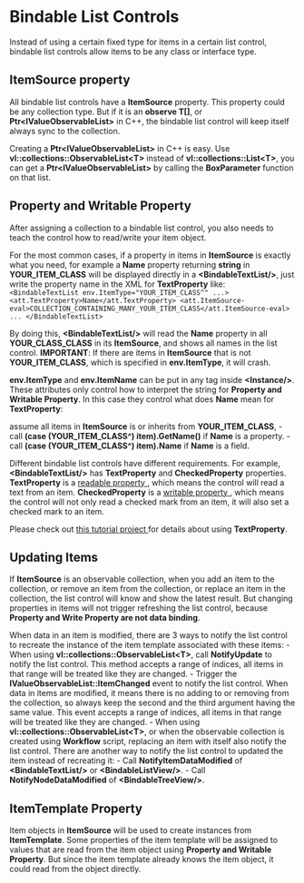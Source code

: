 # Bindable List Controls

Instead of using a certain fixed type for items in a certain list control, bindable list controls allow items to be any class or interface type.

## ItemSource property

All bindable list controls have a **ItemSource** property. This property could be any collection type. But if it is an **observe T[]**, or **Ptr\<IValueObservableList\>** in C++, the bindable list control will keep itself always sync to the collection.

Creating a **Ptr\<IValueObservableList\>** in C++ is easy. Use **vl::collections::ObservableList\<T\>** instead of **vl::collections::List\<T\>**, you can get a **Ptr\<IValueObservableList\>** by calling the **BoxParameter** function on that list.

## Property and Writable Property

After assigning a collection to a bindable list control, you also needs to teach the control how to read/write your item object.

For the most common cases, if a property in items in **ItemSource** is exactly what you need, for example a **Name** property returning **string** in **YOUR_ITEM_CLASS** will be displayed directly in a **\<BindableTextList/\>**, just write the property name in the XML for **TextProperty** like: ``` <BindableTextList env.ItemType="YOUR_ITEM_CLASS^" ...> <att.TextProperty>Name</att.TextProperty> <att.ItemSource-eval>COLLECTION_CONTAINING_MANY_YOUR_ITEM_CLASS</att.ItemSource-eval> ... </BindableTextList> ```

By doing this, **\<BindableTextList/\>** will read the **Name** property in all **YOUR_CLASS_CLASS** in its **ItemSource**, and shows all names in the list control. **IMPORTANT**: If there are items in **ItemSource** that is not **YOUR_ITEM_CLASS**, which is specified in **env.ItemType**, it will crash.

**env.ItemType** and **env.ItemName** can be put in any tag inside **\<Instance/\>**. These attributes only control how to interpret the string for **Property and Writable Property**. In this case they control what does **Name** mean for **TextProperty**:

assume all items in **ItemSource** is or inherits from **YOUR_ITEM_CLASS**, - call **(case (YOUR_ITEM_CLASS^) item).GetName()** if **Name** is a property. - call **(case (YOUR_ITEM_CLASS^) item).Name** if **Name** is a field.

Different bindable list controls have different requirements. For example, **\<BindableTextList/\>** has **TextProperty** and **CheckedProperty** properties. **TextProperty** is a [ readable property ](../../../.././gacui/xmlres/instance/properties.md), which means the control will read a text from an item. **CheckedProperty** is a [ writable property ](../../../.././gacui/xmlres/instance/properties.md), which means the control will not only read a checked mark from an item, it will also set a checked mark to an item.

Please check out [ this tutorial project ](https://github.com/vczh-libraries/Release/blob/master/Tutorial/GacUI_Controls/ColorPicker/UI/Resource.xml) for details about using **TextProperty**.

## Updating Items

If **ItemSource** is an observable collection, when you add an item to the collection, or remove an item from the collection, or replace an item in the collection, the list control will know and show the latest result. But changing properties in items will not trigger refreshing the list control, because **Property and Write Property are not data binding**.

When data in an item is modified, there are 3 ways to notify the list control to recreate the instance of the item template associated with these items: - When using **vl::collections::ObservableList\<T\>**, call **NotifyUpdate** to notify the list control. This method accepts a range of indices, all items in that range will be treated like they are changed. - Trigger the **IValueObservableList::ItemChanged** event to notify the list control. When data in items are modified, it means there is no adding to or removing from the collection, so always keep the second and the third argument having the same value. This event accepts a range of indices, all items in that range will be treated like they are changed. - When using **vl::collections::ObservableList\<T\>**, or when the observable collection is created using **Workflow** script, replacing an item with itself also notify the list control. There are another way to notify the list control to updated the item instead of recreating it: - Call **NotifyItemDataModified** of **\<BindableTextList/\>** or **\<BindableListView/\>**. - Call **NotifyNodeDataModified** of **\<BindableTreeView/\>**.

## ItemTemplate Property

Item objects in **ItemSource** will be used to create instances from **ItemTemplate**. Some properties of the item template will be assigned to values that are read from the item object using **Property and Writable Property**. But since the item template already knows the item object, it could read from the object directly.

